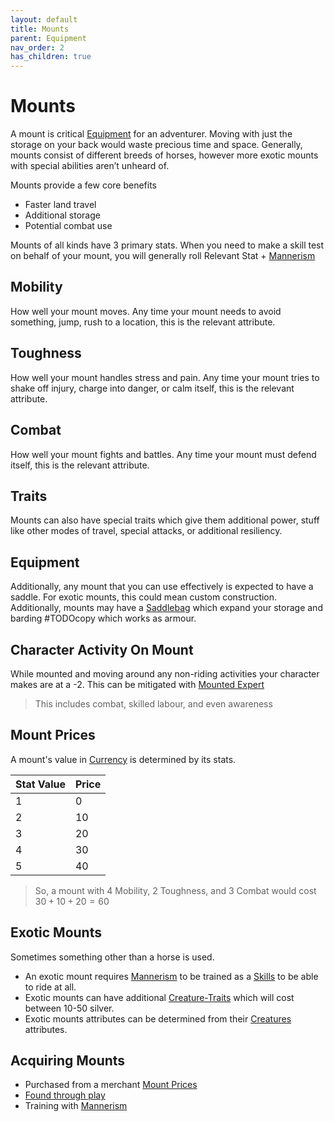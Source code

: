 ```yaml
---
layout: default
title: Mounts
parent: Equipment
nav_order: 2
has_children: true
---
```

# Mounts
A mount is critical [Equipment](Core/Equipment.md) for an adventurer. Moving with just the storage on your back would waste precious time and space. Generally, mounts consist of different breeds of horses, however more exotic mounts with special abilities aren’t unheard of.

Mounts provide a few core benefits
- Faster land travel
- Additional storage
- Potential combat use   

Mounts of all kinds have 3 primary stats. When you need to make a skill test on behalf of your mount, you will generally roll Relevant Stat + [Mannerism](Core/Communication.md#Mannerism)

## Mobility
How well your mount moves. Any time your mount needs to avoid something, jump, rush to a location, this is the relevant attribute.

## Toughness
How well your mount handles stress and pain. Any time your mount tries to shake off injury, charge into danger, or calm itself, this is the relevant attribute.

## Combat
How well your mount fights and battles. Any time your mount must defend itself, this is the relevant attribute. 

## Traits
Mounts can also have special traits which give them additional power, stuff like other modes of travel, special attacks, or additional resiliency.

## Equipment
Additionally, any mount that you can use effectively is expected to have a saddle. For exotic mounts, this could mean custom construction. Additionally, mounts may have a [Saddlebag](Storage#Saddlebag) which expand your storage and barding #TODOcopy which works as armour.

## Character Activity On Mount
While mounted and moving around any non-riding activities your character makes are at a -2. This can be mitigated with [Mounted Expert](Keeper#Mounted%20Expert)

> This includes combat, skilled labour, and even awareness

## Mount Prices
A mount's value in [Currency](Core/Equipment.md#Currency) is determined by its stats.

| Stat Value | Price |
| ---------- | ----- |
| 1          | 0    |
| 2          | 10    |
| 3          | 20    |
| 4          | 30    | 
| 5          | 40    |

> So, a mount with 4 Mobility, 2 Toughness, and 3 Combat would cost $30+10+20=60$

## Exotic Mounts
Sometimes something other than a horse is used. 
* An exotic mount requires [Mannerism](Core/Communication.md#Mannerism) to be trained as a [Skills](Core/Skills.md) to be able to ride at all.
* Exotic mounts can have additional [Creature-Traits](Creature-Traits) which will cost between 10-50 silver.
* Exotic mounts attributes can be determined from their [Creatures](Core/Running-The-Game.md#Creatures) attributes.

## Acquiring Mounts
* Purchased from a merchant [Mount Prices](#Mount%20Prices)
* [Found through play](Core/Equipment.md#Looting)
* Training with [Mannerism](Core/Communication.md#Mannerism)